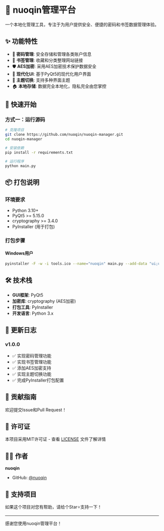 # 🔐 nuoqin管理平台

一个本地化管理工具，专注于为用户提供安全、便捷的密码和书签数据管理体验。

## ✨ 功能特性

- 🔑 **密码管理**: 安全存储和管理各类账户信息
- 🔖 **书签管理**: 收藏和分类整理网站链接  
- 🛡️ **AES加密**: 采用AES加密技术保护数据安全
- 📱 **现代化UI**: 基于PyQt5的现代化用户界面
- 🎨 **主题切换**: 支持多种界面主题
- 🏠 **本地存储**: 数据完全本地化，隐私完全由您掌控

## 🚀 快速开始

### 方式一：运行源码
```bash
# 克隆项目
git clone https://github.com/nuoqin/nuoqin-manager.git
cd nuoqin-manager

# 安装依赖
pip install -r requirements.txt

# 运行程序
python main.py
```

## 📦 打包说明

### 环境要求
- Python 3.10+
- PyQt5 >= 5.15.0
- cryptography >= 3.4.0
- PyInstaller (用于打包)

### 打包步骤

#### Windows用户
```bash
pyinstaller -F -w -i tools.ico --name="nuoqin" main.py --add-data "ui;ui" --add-data "utils;utils" --add-data "model;model"
```

## 🛠️ 技术栈
- **GUI框架**: PyQt5
- **加密库**: cryptography (AES加密)
- **打包工具**: PyInstaller
- **开发语言**: Python 3.x


## 📝 更新日志

### v1.0.0
- ✅ 实现密码管理功能
- ✅ 实现书签管理功能
- ✅ 添加AES加密支持
- ✅ 实现主题切换功能
- ✅ 完成PyInstaller打包配置

## 🤝 贡献指南

欢迎提交Issue和Pull Request！


## 📄 许可证

本项目采用MIT许可证 - 查看 [LICENSE](LICENSE) 文件了解详情

## 👨‍💻 作者

**nuoqin**
- GitHub: [@nuoqin](https://github.com/nuoqin)

## 🌟 支持项目

如果这个项目对您有帮助，请给个Star⭐支持一下！

---

感谢您使用nuoqin管理平台！
